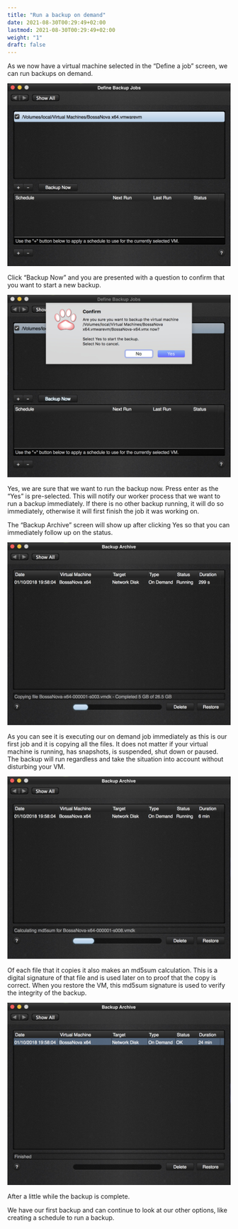 ```yaml
---
title: "Run a backup on demand"
date: 2021-08-30T00:29:49+02:00
lastmod: 2021-08-30T00:29:49+02:00
weight: "1"
draft: false
---
```


As we now have a virtual machine selected in the “Define a job” screen, we can run backups on demand.

 ![Backup on demand](Vimalin-2-First-Backup-OnDemand.jpg "backup on demand") 

Click “Backup Now” and you are presented with a question to confirm that you want to start a new backup.

 ![backup on demand confirm](Vimalin-2-First-Backup-OnDemand-Confirm.jpg "Confirm backup on demand")

Yes, we are sure that we want to run the backup now. Press enter as the “Yes” is pre-selected. This will notify our worker process that we want to run a backup immediately. If there is no other backup running, it will do so immediately, otherwise it will first finish the job it was working on.

The “Backup Archive” screen will show up after clicking Yes so that you can immediately follow up on the status.

 ![Vimalin backup progress](Vimalin-2-First-Backup-Progress-n3.jpg "Vimalin backup progress") 

As you can see it is executing our on demand job immediately as this is our first job and it is copying all the files. It does not matter if your virtual machine is running, has snapshots,  is suspended, shut down or paused. The backup will run regardless and take the situation into account without disturbing your VM.

 ![Vimalin backup progress](Vimalin-2-First-Backup-Progress-md5sum.jpg "Vimalin backup progress") 

Of each file that it copies it also makes an md5sum calculation. This is a digital signature of that file and is used later on to proof that the copy is correct. When you restore the VM, this md5sum signature is used to verify the integrity of the backup.

 ![Vimalin backup done](Vimalin-2-First-Backup-Progress-nDone.jpg "Vimalin backup done") 

After a little while the backup is complete.

We have our first backup and can continue to look at our other options, like creating a schedule to run a backup.


